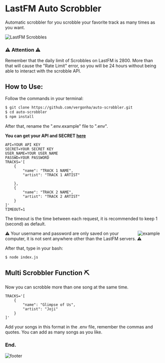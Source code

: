 
# LastFM Auto Scrobbler

Automatic scrobbler for you scrobble your favorite track as many times as you want. 

![LastFM Scrobbles](https://imgur.com/TYkLHn5.png)
### **⚠️ Attention ⚠️**
Remember that the daily limit of Scrobbles on LastFM is 2800. More than that will cause the "Rate Limit" error, so you will be 24 hours without being able to interact with the scrobble API.

## How to Use:

Follow the commands in your terminal:

```bash
$ git clone https://github.com/vergonha/auto-scrobbler.git
$ cd auto-scrobbler
$ npm install
```

After that, rename the ".env.example" file to ".env".

**You can get your API and SECRET [here](https://www.last.fm/api/account/create)**

```
API=YOUR API KEY
SECRET=YOUR SECRET KEY
USER_NAME=YOUR USER_NAME
PASSWD=YOUR PASSWORD
TRACKS='[
    {
        "name": "TRACK 1 NAME",
        "artist": "TRACK 1 ARTIST"

    },
    {
        "name": "TRACK 2 NAME",
        "artist": "TRACK 2 ARTIST"
    }
]'
TIMEOUT=1
```

The timeout is the time between each request, it is recommended to keep 1 (second) as default.

<img align="right" alt= "example" src="https://imgur.com/2bAJZ8H.png" />

⚠️ Your username and password are only saved on your computer, it is not sent anywhere other than the LastFM servers. ⚠️

After that, type in your bash: 
```
$ node index.js
```

## Multi Scrobbler Function ⛏


Now you can scrobble more than one song at the same time.

```
TRACKS='[
    {
        "name": "Glimpse of Us",
        "artist": "Joji"
    }
]'
```

Add your songs in this format in the .env file, remember the commas and quotes. You can add as many songs as you like.

### End.

<img align="center" alt="footer" src="https://e0.pxfuel.com/wallpapers/605/109/desktop-wallpaper-header-twitter-header-aesthetic-twitter-header-twitter-layouts.jpg">
